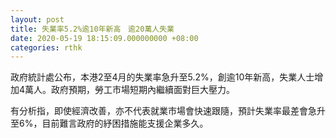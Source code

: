 ```yaml
---
layout: post
title: 失業率5.2%逾10年新高　逾20萬人失業
date: 2020-05-19 18:15:09.000000000 +08:00
categories: rthk
---
```


政府統計處公布，本港2至4月的失業率急升至5.2%，創逾10年新高，失業人士增加4萬人。政府預期，勞工市場短期內繼續面對巨大壓力。

有分析指，即使經濟改善，亦不代表就業市場會快速跟隨，預計失業率最差會急升至6%，目前難言政府的紓困措施能支援企業多久。
